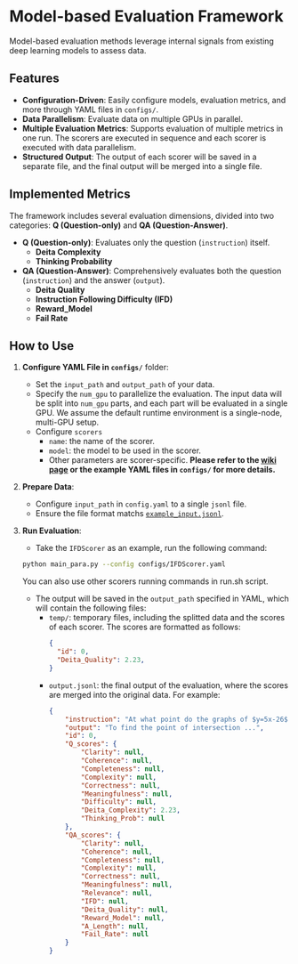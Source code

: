 # Model-based Evaluation Framework

Model-based evaluation methods leverage internal signals from existing deep learning models to assess data.

## Features

- **Configuration-Driven**: Easily configure models, evaluation metrics, and more through YAML files in `configs/`.
- **Data Parallelism**: Evaluate data on multiple GPUs in parallel.
- **Multiple Evaluation Metrics**: Supports evaluation of multiple metrics in one run. The scorers are executed in sequence and each scorer is executed with data parallelism.
- **Structured Output**: The output of each scorer will be saved in a separate file, and the final output will be merged into a single file.

## Implemented Metrics

The framework includes several evaluation dimensions, divided into two categories: **Q (Question-only)** and **QA (Question-Answer)**.

- **Q (Question-only)**: Evaluates only the question (`instruction`) itself.
  - **Deita Complexity**
  - **Thinking Probability**
- **QA (Question-Answer)**: Comprehensively evaluates both the question (`instruction`) and the answer (`output`).
  - **Deita Quality**
  - **Instruction Following Difficulty (IFD)**
  - **Reward_Model**
  - **Fail Rate**

## How to Use

1. **Configure YAML File in `configs/`** folder:
    - Set the `input_path` and `output_path` of your data.
    - Specify the `num_gpu` to parallelize the evaluation. The input data will be split into `num_gpu` parts, and each part will be evaluated in a single GPU. We assume the default runtime environment is a single-node, multi-GPU setup.
    - Configure `scorers`
      - `name`: the name of the scorer.
      - `model`: the model to be used in the scorer.
      - Other parameters are scorer-specific. **Please refer to the [wiki page](https://opendataarena-tool.readthedocs.io/en/latest/model-based-evaluation/) or the example YAML files in `configs/` for more details.**

2. **Prepare Data**:
    - Configure `input_path` in `config.yaml` to a single `jsonl` file.
    - Ensure the file format matchs [`example_input.jsonl`](../../data_scorer/data_process/example_input.jsonl).

3. **Run Evaluation**:
    - Take the `IFDScorer` as an example, run the following command:
    ```bash
    python main_para.py --config configs/IFDScorer.yaml
    ```
      You can also use other scorers running commands in run.sh script.
    - The output will be saved in the `output_path` specified in YAML, which will contain the following files:
        - `temp/`: temporary files, including the splitted data and the scores of each scorer. The scores are formatted as follows:
            ```json
            {
              "id": 0, 
              "Deita_Quality": 2.23,
            }
            ```
        - `output.jsonl`: the final output of the evaluation, where the scores are merged into the original data. For example:
          ```json
          {
              "instruction": "At what point do the graphs of $y=5x-26$ and $y=-\\frac{3}{4}x+19$ intersect?",
              "output": "To find the point of intersection ...",
              "id": 0,
              "Q_scores": {
                  "Clarity": null,
                  "Coherence": null,
                  "Completeness": null,
                  "Complexity": null,
                  "Correctness": null,
                  "Meaningfulness": null,
                  "Difficulty": null,
                  "Deita_Complexity": 2.23,
                  "Thinking_Prob": null
              },
              "QA_scores": {
                  "Clarity": null,
                  "Coherence": null,
                  "Completeness": null,
                  "Complexity": null,
                  "Correctness": null,
                  "Meaningfulness": null,
                  "Relevance": null,
                  "IFD": null,
                  "Deita_Quality": null,
                  "Reward_Model": null,
                  "A_Length": null,
                  "Fail_Rate": null
              }
          }
          ```
